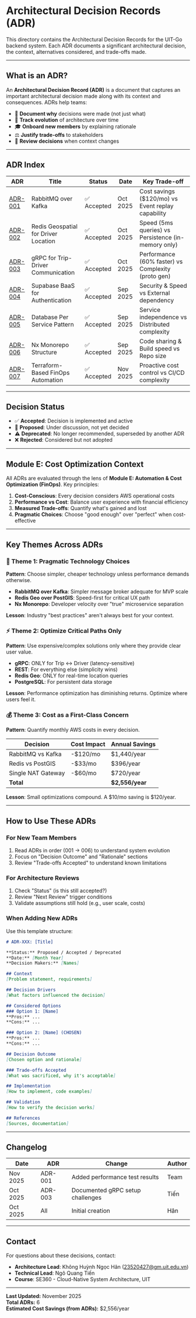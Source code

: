 # Architectural Decision Records (ADR)

This directory contains the Architectural Decision Records for the UIT-Go backend system. Each ADR documents a significant architectural decision, the context, alternatives considered, and trade-offs made.

---

## What is an ADR?

An **Architectural Decision Record (ADR)** is a document that captures an important architectural decision made along with its context and consequences. ADRs help teams:

- 📝 **Document why** decisions were made (not just what)
- 🔄 **Track evolution** of architecture over time
- 🎓 **Onboard new members** by explaining rationale
- ⚖️ **Justify trade-offs** to stakeholders
- 🔮 **Review decisions** when context changes

---

## ADR Index

| ADR | Title | Status | Date | Key Trade-off |
|-----|-------|--------|------|---------------|
| [ADR-001](./ADR-001-rabbitmq-over-kafka.md) | RabbitMQ over Kafka | ✅ Accepted | Oct 2025 | Cost savings ($120/mo) vs Event replay capability |
| [ADR-002](./ADR-002-redis-geospatial-driver-location.md) | Redis Geospatial for Driver Location | ✅ Accepted | Oct 2025 | Speed (5ms queries) vs Persistence (in-memory only) |
| [ADR-003](./ADR-003-grpc-internal-communication.md) | gRPC for Trip-Driver Communication | ✅ Accepted | Oct 2025 | Performance (60% faster) vs Complexity (proto gen) |
| [ADR-004](./ADR-004-supabase-authentication.md) | Supabase BaaS for Authentication | ✅ Accepted | Sep 2025 | Security & Speed vs External dependency |
| [ADR-005](./ADR-005-database-per-service.md) | Database Per Service Pattern | ✅ Accepted | Sep 2025 | Service independence vs Distributed complexity |
| [ADR-006](./ADR-006-nx-monorepo.md) | Nx Monorepo Structure | ✅ Accepted | Sep 2025 | Code sharing & Build speed vs Repo size |
| [ADR-007](./ADR-007-terraform-finops-automation.md) | Terraform-Based FinOps Automation | ✅ Accepted | Nov 2025 | Proactive cost control vs CI/CD complexity |

---

## Decision Status

- ✅ **Accepted**: Decision is implemented and active
- 🔄 **Proposed**: Under discussion, not yet decided
- ⚠️ **Deprecated**: No longer recommended, superseded by another ADR
- ❌ **Rejected**: Considered but not adopted

---

## Module E: Cost Optimization Context

All ADRs are evaluated through the lens of **Module E: Automation & Cost Optimization (FinOps)**. Key principles:

1. **Cost-Conscious**: Every decision considers AWS operational costs
2. **Performance vs Cost**: Balance user experience with financial efficiency
3. **Measured Trade-offs**: Quantify what's gained and lost
4. **Pragmatic Choices**: Choose "good enough" over "perfect" when cost-effective

---

## Key Themes Across ADRs

### 🧩 Theme 1: Pragmatic Technology Choices

**Pattern**: Choose simpler, cheaper technology unless performance demands otherwise.

- **RabbitMQ over Kafka**: Simpler message broker adequate for MVP scale
- **Redis Geo over PostGIS**: Speed-first for critical UX path
- **Nx Monorepo**: Developer velocity over "true" microservice separation

**Lesson**: Industry "best practices" aren't always best for your context.

### ⚡ Theme 2: Optimize Critical Paths Only

**Pattern**: Use expensive/complex solutions only where they provide clear user value.

- **gRPC**: ONLY for Trip ↔ Driver (latency-sensitive)
- **REST**: For everything else (simplicity wins)
- **Redis Geo**: ONLY for real-time location queries
- **PostgreSQL**: For persistent data storage

**Lesson**: Performance optimization has diminishing returns. Optimize where users feel it.

### 💰 Theme 3: Cost as a First-Class Concern

**Pattern**: Quantify monthly AWS costs in every decision.

| Decision | Cost Impact | Annual Savings |
|----------|-------------|----------------|
| RabbitMQ vs Kafka | -$120/mo | $1,440/year |
| Redis vs PostGIS | -$33/mo | $396/year |
| Single NAT Gateway | -$60/mo | $720/year |
| **Total** | | **$2,556/year** |

**Lesson**: Small optimizations compound. A $10/mo saving is $120/year.

---

## How to Use These ADRs

### For New Team Members

1. Read ADRs in order (001 → 006) to understand system evolution
2. Focus on "Decision Outcome" and "Rationale" sections
3. Review "Trade-offs Accepted" to understand known limitations

### For Architecture Reviews

1. Check "Status" (is this still accepted?)
2. Review "Next Review" trigger conditions
3. Validate assumptions still hold (e.g., user scale, costs)

### When Adding New ADRs

Use this template structure:

```markdown
# ADR-XXX: [Title]

**Status:** Proposed / Accepted / Deprecated  
**Date:** [Month Year]  
**Decision Makers:** [Names]  

## Context
[Problem statement, requirements]

## Decision Drivers
[What factors influenced the decision]

## Considered Options
### Option 1: [Name]
**Pros:** ...
**Cons:** ...

### Option 2: [Name] (CHOSEN)
**Pros:** ...
**Cons:** ...

## Decision Outcome
[Chosen option and rationale]

### Trade-offs Accepted
[What was sacrificed, why it's acceptable]

## Implementation
[How to implement, code examples]

## Validation
[How to verify the decision works]

## References
[Sources, documentation]
```

---

## Changelog

| Date | ADR | Change | Author |
|------|-----|--------|--------|
| Nov 2025 | ADR-001 | Added performance test results | Team |
| Oct 2025 | ADR-003 | Documented gRPC setup challenges | Tiến |
| Oct 2025 | All | Initial creation | Hân |

---

## Contact

For questions about these decisions, contact:

- **Architecture Lead**: Không Huỳnh Ngọc Hân (23520427@gm.uit.edu.vn)
- **Technical Lead**: Ngô Quang Tiến
- **Course**: SE360 - Cloud-Native System Architecture, UIT

---

**Last Updated:** November 2025  
**Total ADRs:** 6  
**Estimated Cost Savings (from ADRs):** $2,556/year
